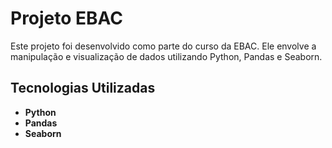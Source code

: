 # Projeto EBAC

Este projeto foi desenvolvido como parte do curso da EBAC. Ele envolve a manipulação e visualização de dados utilizando Python, Pandas e Seaborn.

## Tecnologias Utilizadas

- **Python**
- **Pandas**
- **Seaborn**

